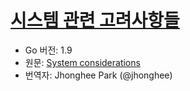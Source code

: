 # [시스템 관련 고려사항들](#system-considerations)

* Go 버전: 1.9
* 원문: [System considerations](https://golang.org/ref/spec#System_considerations)
* 번역자: Jhonghee Park (@jhonghee)
